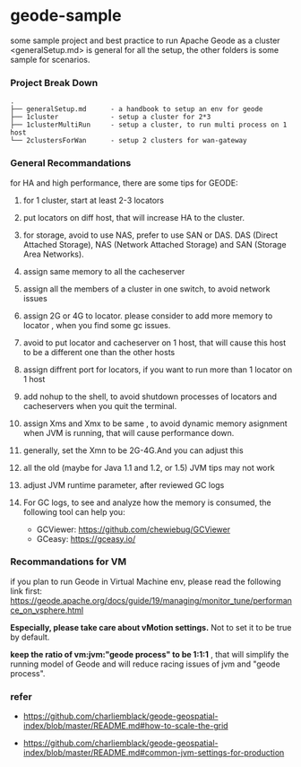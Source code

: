 # geode-sample
some sample project and best practice to run Apache Geode as a cluster
<generalSetup.md> is general for all the setup, the other folders is some sample for scenarios.

### Project Break Down

```
.
├── generalSetup.md      - a handbook to setup an env for geode
├── 1cluster             - setup a cluster for 2*3
├── 1clusterMultiRun     - setup a cluster, to run multi process on 1 host
└── 2clustersForWan      - setup 2 clusters for wan-gateway

```
### General Recommandations
for HA and high performance, there are some tips for GEODE:

1. for 1 cluster, start at least 2-3 locators

1. put locators on diff host, that will increase HA to the cluster.

1. for storage,  avoid to use NAS,  prefer to use SAN or DAS.  DAS (Direct Attached Storage), NAS (Network Attached Storage) and SAN (Storage Area Networks).

1. assign same memory to all the cacheserver

1. assign all the members of a cluster in one switch, to avoid network issues

1. assign 2G or 4G to locator. please consider to add more memory to locator , when you find some gc issues.

2. avoid to put locator and cacheserver on 1 host, that will cause this host to be a different one than the other hosts 

1. assign diffrent port for locators, if you want to run more than 1 locator on 1 host

1. add nohup to the shell, to avoid shutdown processes of locators and cacheservers when you quit the terminal.

2. assign Xms and Xmx to be same , to avoid dynamic memory asignment when JVM is running, that will cause performance down.

3. generally, set the Xmn to be 2G-4G.And you can adjust this

4. all the old (maybe for Java 1.1 and 1.2, or 1.5) JVM tips may not work

5. adjust JVM runtime parameter, after reviewed GC logs

6. For GC logs,  to see and analyze how the memory is consumed, the following tool can help you:
   - GCViewer: https://github.com/chewiebug/GCViewer
   - GCeasy: https://gceasy.io/

### Recommandations for VM
if you plan to run Geode in Virtual Machine env, please read the following link first:
https://geode.apache.org/docs/guide/19/managing/monitor_tune/performance_on_vsphere.html

**Especially, please take care about vMotion settings.** Not to set it to be true by default.

**keep the ratio of vm:jvm:"geode process" to be 1:1:1** , that will simplify the running model of Geode and will reduce racing issues of jvm and "geode process".

### refer
- https://github.com/charliemblack/geode-geospatial-index/blob/master/README.md#how-to-scale-the-grid

- https://github.com/charliemblack/geode-geospatial-index/blob/master/README.md#common-jvm-settings-for-production